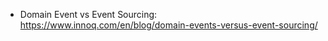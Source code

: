 - Domain Event vs Event Sourcing: https://www.innoq.com/en/blog/domain-events-versus-event-sourcing/